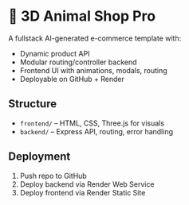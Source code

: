 
# 🧠 3D Animal Shop Pro

A fullstack AI-generated e-commerce template with:
- Dynamic product API
- Modular routing/controller backend
- Frontend UI with animations, modals, routing
- Deployable on GitHub + Render

## Structure

- `frontend/` – HTML, CSS, Three.js for visuals
- `backend/` – Express API, routing, error handling

## Deployment

1. Push repo to GitHub
2. Deploy backend via Render Web Service
3. Deploy frontend via Render Static Site
